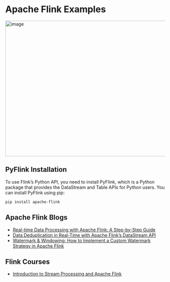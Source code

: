 # Apache Flink Examples

<img width="844" height="428" alt="image" src="https://github.com/user-attachments/assets/3a4dddf6-26cf-4c99-acb3-c0958b8588fb" />

## PyFlink Installation
To use Flink’s Python API, you need to install PyFlink, which is a Python package that provides the DataStream and Table APIs for Python users.
You can install PyFlink using pip:
```
pip install apache-flink
```

## Apache Flink Blogs
- [Real-time Data Processing with Apache Flink: A Step-by-Step Guide](https://saurabhgangamwar.medium.com/real-time-data-processing-with-apache-flink-a-step-by-step-guide-6b536d0a3ba3)
- [Data Deduplication in Real-Time with Apache Flink’s DataStream API](https://saurabhgangamwar.medium.com/data-deduplication-in-real-time-with-apache-flinks-datastream-api-223cc95dd27f)
- [Watermark & Windowing: How to Implement a Custom Watermark Strategy in Apache Flink](https://saurabhgangamwar.medium.com/watermark-windowing-how-to-implement-a-custom-watermark-strategy-in-apache-flink-da37dd123fc4)

## Flink Courses
- [Introduction to Stream Processing and Apache Flink](https://www.ververica.academy/app/courses/e508dfbe-e2e8-4f77-ab0a-ca947c190f45)
